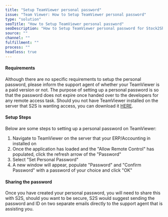 ```yaml
---
title: "Setup TeamViewer personal password"
issue: "Team Viewer: How to Setup TeamViewer personal password"
type: "solution"
seoTitle: "How to Setup TeamViewer personal password"
seoDescription: "How to Setup TeamViewer personal password for Stock2Shop to install our application."
source: ""
channel: ""
fulfillment: ""
process: ""
headless: true
---
```


#### Requirements

Although there are no specific requirements to setup the personal password, please inform the support agent of whether your TeamViewer is a paid version or not.
The purpose of setting up a personal password is so that the password does not expire once handed over to the developers for any remote access task.
Should you not have TeamViewer installed on the server that S2S is wanting access, you can download it [HERE](https://www.teamviewer.com/en/download/windows/).

#### Setup Steps

Below are some steps to setting up a personal password on TeamViewer:

1. Navigate to TeamViewer on the server that your ERP/Accounting in installed on
2. Once the application has loaded and the "Allow Remote Control" has populated, click the refresh arrow of the "Password" 
3. Select "Set Personal Password" 
4. A new window will appear, populate "Password" and "Confirm Password" with a password of your choice and click "OK" 

#### Sharing the password

Once you have created your personal password, you will need to share this with S2S, should you want to be secure, S2S would suggest sending the password and ID on two separate emails directly to the support agent that is assisting you.